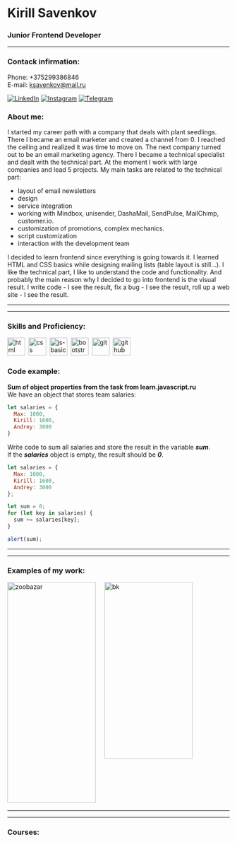 # Kirill Savenkov
### Junior Frontend Developer
---
### Contack infirmation:
Phone: +375299386846<br>
E-mail: ksavenkov@mail.ru
<div id="socials">
<a href="https://www.linkedin.com/in/kirill-savenkov-45183823b" target="_blank">
    <img src="https://img.shields.io/badge/LinkedIn-blue?style=for-the-badge&logo=linkedin&logoColor=white" alt="LinkedIn"></a>
    <a href="https://www.instagram.com/savenkov_kirill/" target="_blank">
    <img src="https://img.shields.io/badge/Instagram-deeppink?style=for-the-badge&logo=Instagram&logoColor=white" alt="Instagram"></a>
    <a href="https://t.me/Kirill_Savenkou" target="_blank">
    <img src="https://img.shields.io/badge/Telegram-steelblue?style=for-the-badge&logo=telegram&logoColor=white" alt="Telegram"></a>
</div>

### About me:
I started my career path with a company that deals with plant seedlings. There I became an email marketer and created a channel from 0. I reached the ceiling and realized it was time to move on. The next company turned out to be an email marketing agency. There I became a technical specialist and dealt with the technical part. At the moment I work with large companies and lead 5 projects. My main tasks are related to the technical part:
- layout of email newsletters
- design
- service integration
- working with Mindbox, unisender, DashaMail, SendPulse, MailChimp, customer.io.
- customization of promotions, complex mechanics.
- script customization
- interaction with the development team

I decided to learn frontend since everything is going towards it. I learned HTML and CSS basics while designing mailing lists (table layout is still...). I like the technical part, I like to understand the code and functionality. And probably the main reason why I decided to go into frontend is the visual result. I write code - I see the result, fix a bug - I see the result, roll up a web site - I see the result.

---
---
### Skills and Proficiency:
<img src="https://cdn.jsdelivr.net/gh/devicons/devicon@latest/icons/html5/html5-original.svg" title="html" width="40" height="40" />&nbsp;
<img src="https://cdn.jsdelivr.net/gh/devicons/devicon@latest/icons/css3/css3-original.svg" title="css" width="40" height="40" />&nbsp;
<img src="https://cdn.jsdelivr.net/gh/devicons/devicon@latest/icons/javascript/javascript-original.svg" title="js-basics" width="40" height="40" />&nbsp;
<img src="https://cdn.jsdelivr.net/gh/devicons/devicon@latest/icons/bootstrap/bootstrap-original.svg" title="bootstrap-basics" width="40" height="40" />&nbsp;
<img src="https://cdn.jsdelivr.net/gh/devicons/devicon@latest/icons/git/git-original.svg" title="git" width="40" height="40" />&nbsp;
<img src="https://img.icons8.com/?size=100&id=EGYogqtKuGgD&format=png&color=000000" title="github" width="40" height="40" />&nbsp;

### Code example:
**Sum of object properties from the task from learn.javascript.ru**<br>
We have an object that stores team salaries:
```javascript
let salaries = {
  Max: 1000,
  Kirill: 1600,
  Andrey: 3000
}
```
Write code to sum all salaries and store the result in the variable ***sum***.<br>
If the ***salaries*** object is empty, the result should be ***0***.
```javascript
let salaries = {
  Max: 1000,
  Kirill: 1600,
  Andrey: 3000
};

let sum = 0;
for (let key in salaries) {
  sum += salaries[key];
}

alert(sum);
```
---
---
### Examples of my work:
<img src="https://i.ibb.co/0ssZctP/zoobazar.png" title="zoobazar" width="200" height="500" />&nbsp;&nbsp;&nbsp;&nbsp;
<img src="https://i.ibb.co/ZNq0G3D/BK.png" title="bk" width="200" height="400" style="vertical-align: top;"/>&nbsp;

---
---
### Courses:
